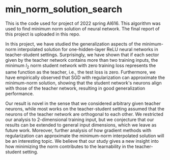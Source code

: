# min_norm_solution_search

This is the code used for project of 2022 spring AI616.
This algorithm was used to find minimum norm solution of neural network.
The final report of this project is uploaded in this repo.

In this project, we have studied the generalization aspects of the minimum-norm interpolated solution for one-hidden-layer ReLU neural networks in teacher-student settings. Surprisingly, we have shown that if each sector given by the teacher network contains more than two training inputs, the minimum $l_2$ norm student network with zero training loss represents the same function as the teacher, i.e., the test loss is zero. Furthermore, we have empirically observed that SGD with regularization can approximate the minimum-norm solution, showing that the student network's neurons align with those of the teacher network, resulting in good generalization performance.

Our result is novel in the sense that we considered arbitrary given teacher neurons, while most works on the teacher-student setting assumed that the neurons of the teacher network are orthogonal to each other. We restricted our analysis to 2-dimensional training input, but we conjecture that our results can be extended to general input dimensions, which we leave as future work. Moreover, further analysis of how gradient methods with regularization can approximate the minimum-norm interpolated solution will be an interesting topic. We believe that our study gives a new insight into how minimizing the norm contributes to the learnability in the teacher-student setting.
